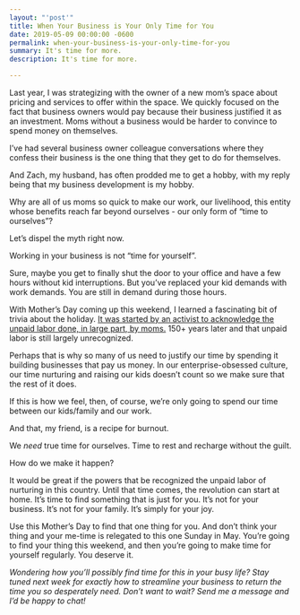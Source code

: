 ```yaml
---
layout: "'post'"
title: When Your Business is Your Only Time for You
date: 2019-05-09 00:00:00 -0600
permalink: when-your-business-is-your-only-time-for-you
summary: It's time for more.
description: It's time for more.

---
```

Last year, I was strategizing with the owner of a new mom’s space about pricing and services to offer within the space. We quickly focused on the fact that business owners would pay because their business justified it as an investment. Moms without a business would be harder to convince to spend money on themselves.

I’ve had several business owner colleague conversations where they confess their business is the one thing that they get to do for themselves.

And Zach, my husband, has often prodded me to get a hobby, with my reply being that my business development is my hobby.

Why are all of us moms so quick to make our work, our livelihood, this entity whose benefits reach far beyond ourselves - our only form of “time to ourselves”?

Let’s dispel the myth right now.

Working in your business is not “time for yourself”.

Sure, maybe you get to finally shut the door to your office and have a few hours without kid interruptions. But you’ve replaced your kid demands with work demands. You are still in demand during those hours.

With Mother’s Day coming up this weekend, I learned a fascinating bit of trivia about the holiday. [It was started by an activist to acknowledge the unpaid labor done, in large part, by moms.](https://medium.com/critical-frequency/lets-return-mother-s-day-to-its-revolutionary-roots-with-the-invisible-labor-calculator-7906e5d40bde?fbclid=IwAR3lMELLpNNkn0Auy2jfMEy8zC0V_TuxWvCtKWTlQO-P0CAATtBxUzy5E44 "Let’s Return Mother’s Day to Its Revolutionary Roots with The Invisible Labor Calculator") 150+ years later and that unpaid labor is still largely unrecognized.

Perhaps that is why so many of us need to justify our time by spending it building businesses that pay us money. In our enterprise-obsessed culture, our time nurturing and raising our kids doesn’t count so we make sure that the rest of it does.

If this is how we feel, then, of course, we’re only going to spend our time between our kids/family and our work.

And that, my friend, is a recipe for burnout.

We _need_ true time for ourselves. Time to rest and recharge without the guilt.

How do we make it happen?

It would be great if the powers that be recognized the unpaid labor of nurturing in this country. Until that time comes, the revolution can start at home. It’s time to find something that is just for you. It’s not for your business. It’s not for your family. It’s simply for your joy.

Use this Mother’s Day to find that one thing for you. And don’t think your thing and your me-time is relegated to this one Sunday in May. You’re going to find your thing this weekend, and then you’re going to make time for yourself regularly. You deserve it.

_Wondering how you’ll possibly find time for this in your busy life? Stay tuned next week for exactly how to streamline your business to return the time you so desperately need. Don’t want to wait? Send me a message and I’d be happy to chat!_